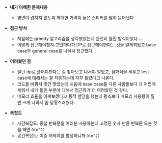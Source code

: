 - **내가 이해한 문제내용**
  - 옆면이 겹치지 않도록 최대한 가격이 높은 스티커를 많이 뜯어낸다.
  
- **접근 방식**
  - 처음에는 greedy 알고리즘을 생각했었는데 완전히 틀린 방식이었다....
  - 어떻게 접근해야할지 고민하다가 DP로 접근해야한다는 것을 알게되었고 base case와 general case를 나눠서 접근했다.
  
- **어려웠던 점**
  - 일단 dp로 풀어야한다는 걸 찾아보고 나서야 알았고, 점화식을 세우고 test case에 대해서는 잘 작동하는데 자꾸 틀렸다고 나온다.
  - 코드를 바꿔서 맞긴 맞았는데 처음에 base case를 다른 사람들보다 더 어렵게 세워서 내가 틀린 부분에 대해서 접근하기 더 어려웠던 것 같다.
  - 메모리 효율을 아껴보겠다고 동적 할당을 했는데 평소보다 메모리 사용량이 훨씬 크게 나와서 좀 당황스러웠다.

- **복잡도**
  - 시간복잡도: 중첩 반복문을 여러분 사용하는데 고정된 숫자 만큼 반복문 도는 것을 빼면  `O(n^2)`
  - 공간복잡도: 이중 어레이를 할당하니까  `O(n^2)`
